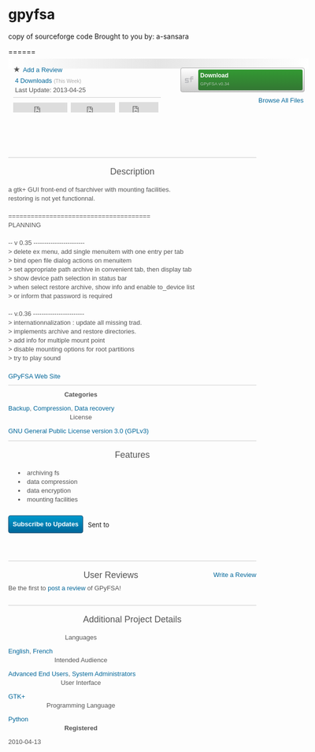 gpyfsa
======
copy of sourceforge code
Brought to you by: a-sansara

======
<section id="call-to-action" style="margin: -8px 0px 0px; padding:
10px 0px; border: 0px; outline: 0px; font-size: 13px;
vertical-align: baseline; background-image:
-webkit-linear-gradient(left, rgb(255, 255, 255), rgb(229, 229,
229), rgb(255, 255, 255)); background-color: rgb(255, 255, 255);
display: block; width: 610px; color: rgb(85, 85, 85); font-family:
sans-serif; font-style: normal; font-variant: normal; font-weight:
normal; letter-spacing: normal; line-height: 18px; orphans: auto;
text-align: start; text-indent: 0px; text-transform: none;
white-space: normal; widows: auto; word-spacing: 0px;
-webkit-text-stroke-width: 0px; background-position: initial
initial; background-repeat: initial initial;">
<section id="counts-sharing" style="margin: 0px; padding: 4px 0px
0px 10px; border: 0px; outline: 0px; font-size: 13px;
vertical-align: baseline; background-color: transparent;
display: block; width: 340px; float: left; background-position:
initial initial; background-repeat: initial initial;">
<section class="project-info" style="margin: 0px; padding: 0px;
border: 0px; outline: 0px; font-size: 13px; vertical-align:
baseline; background-color: transparent; display: block;
background-position: initial initial; background-repeat:
initial initial;">
<section class="content" style="margin: 0px; padding: 0px;
border: 0px; outline: 0px; font-size: 13px; vertical-align:
baseline; background-color: transparent; display: block;
background-position: initial initial; background-repeat:
initial initial;"><b data-icon="" class="ico" title="Star"
style="margin: 0px; padding: 0px; border: 0px; outline:
0px; font-size: 16px; vertical-align: baseline;
background-color: transparent; font-style: normal;
font-variant: normal; font-weight: normal; line-height:
4px; font-family: Pictos; text-decoration: none; width:
16px; height: 16px; display: inline-block;
background-position: initial initial; background-repeat:
initial initial;">★</b><span class="Apple-converted-space">&nbsp;</span><a
href="https://sourceforge.net/projects/gpyfsa/reviews/"
title="Add a review" id="call-to-action-reviews"
style="margin: 0px; padding: 0px; font-size: 13px;
vertical-align: baseline; background-color: transparent;
outline: none; color: rgb(0, 102, 153); text-decoration:
none; -webkit-tap-highlight-color: rgb(0, 119, 170);
background-position: initial initial; background-repeat:
initial initial;">Add a Review</a></section>
</section>
<section id="download-stats" class="project-info" style="margin:
0px; padding: 0px; border: 0px; outline: 0px; font-size: 13px;
vertical-align: baseline; background-color: transparent;
display: block; background-position: initial initial;
background-repeat: initial initial;">
<section class="content" style="margin: 0px; padding: 0px;
border: 0px; outline: 0px; font-size: 13px; vertical-align:
baseline; background-color: transparent; display: block;
background-position: initial initial; background-repeat:
initial initial;"><span class="Apple-converted-space">&nbsp;</span><a
href="https://sourceforge.net/projects/gpyfsa/files/stats/timeline"
title="Downloads This Week" id="call-to-action-stats"
style="margin: 0px; padding: 0px; font-size: 13px;
vertical-align: baseline; background-color: transparent;
outline: none; color: rgb(0, 102, 153); text-decoration:
none; -webkit-tap-highlight-color: rgb(0, 119, 170);
background-position: initial initial; background-repeat:
initial initial;">4 Downloads</a><span
class="Apple-converted-space">&nbsp;</span><span
style="margin: 0px; padding: 0px; border: 0px; outline:
0px; font-size: 0.8em; vertical-align: baseline;
background-color: transparent; color: rgb(170, 170, 170);
background-position: initial initial; background-repeat:
initial initial;">(This Week)</span></section>
</section>
<section id="last-updated" class="project-info" style="margin:
0px; padding: 0px; border: 0px; outline: 0px; font-size: 13px;
vertical-align: baseline; background-color: transparent;
display: block; background-position: initial initial;
background-repeat: initial initial;">
<section class="content" style="margin: 0px; padding: 0px;
border: 0px; outline: 0px; font-size: 13px; vertical-align:
baseline; background-color: transparent; display: block;
background-position: initial initial; background-repeat:
initial initial;"><span class="Apple-converted-space">&nbsp;</span>Last
Update:<span class="Apple-converted-space">&nbsp;</span><time
class="dateUpdated" datetime="2013-04-25" style="margin:
0px; padding: 0px; border: 0px; outline: 0px; font-size:
13px; vertical-align: baseline; background-color:
transparent; background-position: initial initial;
background-repeat: initial initial;">2013-04-25</time></section>
</section>
<section class="social-sharing" style="margin: 5px 0px 0px;
padding: 9px 0px 3px; border-width: 1px 0px 0px;
border-top-style: solid; border-top-color: rgb(204, 204, 204);
outline: 0px; font-size: 13px; vertical-align: baseline;
background-color: transparent; display: block; width: 300px;
background-position: initial initial; background-repeat:
initial initial;"><iframe id="twitter-widget-0"
allowtransparency="true"
src="https://platform.twitter.com/widgets/tweet_button.1397165098.html#_=1398263907408&amp;count=horizontal&amp;counturl=http%3A%2F%2Fsourceforge.net%2Fprojects%2Fgpyfsa%2F&amp;id=twitter-widget-0&amp;lang=en&amp;original_referer=https%3A%2F%2Fsourceforge.net%2Fprojects%2Fgpyfsa%2F&amp;size=m&amp;text=Download%20GPyFSA%20for%20free%21%20a%20gtk%2B%20GUI%20front-end%20of%20fsarchiver&amp;url=http%3A%2F%2Fsf.net%2Fprojects%2Fgpyfsa%2F&amp;via=sourceforge"
class="twitter-share-button twitter-tweet-button
twitter-count-horizontal" title="Twitter Tweet Button"
data-twttr-rendered="true" mytubeid="mytube1" style="margin:
0px; padding: 0px; border: 0px; outline: 0px; font-size:
13px; vertical-align: baseline; background-color:
transparent; width: 110px; height: 20px;
background-position: initial initial; background-repeat:
initial initial;" scrolling="no" frameborder="0"></iframe><span
class="Apple-converted-space">&nbsp;</span>
<div id="___plusone_0" style="margin: 0px; padding: 0px;
border: 0px none; outline: 0px; font-size: 1px;
vertical-align: baseline; background-color: transparent;
text-indent: 0px; float: none; line-height: normal; display:
inline-block; width: 90px; height: 20px;
background-position: initial initial; background-repeat:
initial initial;"><iframe hspace="0" marginheight="0"
marginwidth="0" tabindex="0" vspace="0"
id="I0_1398263908263" name="I0_1398263908263"
src="https://apis.google.com/u/0/_/+1/fastbutton?usegapi=1&amp;size=medium&amp;annotation=bubble&amp;origin=https%3A%2F%2Fsourceforge.net&amp;url=http%3A%2F%2Fsourceforge.net%2Fprojects%2Fgpyfsa%2F&amp;gsrc=3p&amp;ic=1&amp;jsh=m%3B%2F_%2Fscs%2Fapps-static%2F_%2Fjs%2Fk%3Doz.gapi.en.Zr8XO6POvOg.O%2Fm%3D__features__%2Fam%3DAQ%2Frt%3Dj%2Fd%3D1%2Fz%3Dzcms%2Frs%3DAItRSTPHwsAMfaFXJlxkFq9x38MECEWNBQ#_methods=onPlusOne%2C_ready%2C_close%2C_open%2C_resizeMe%2C_renderstart%2Concircled%2Cdrefresh%2Cerefresh%2Conload&amp;id=I0_1398263908263&amp;parent=https%3A%2F%2Fsourceforge.net&amp;pfname=&amp;rpctoken=35796043"
data-gapiattached="true" title="+1" mytubeid="mytube2"
style="margin: 0px; padding: 0px; border: 0px none;
outline: 0px; font-size: 1px; vertical-align: baseline;
background-color: transparent; position: static; top: 0px;
width: 90px; left: 0px; visibility: visible; height: 20px;
background-position: initial initial; background-repeat:
initial initial;" scrolling="no" width="100%"
frameborder="0"></iframe></div>
<span class="Apple-converted-space">&nbsp;</span><iframe
src="https://www.facebook.com/plugins/like.php?href=http%3A%2F%2Fsourceforge.net%2Fprojects%2Fgpyfsa%2F&amp;send=false&amp;layout=button_count&amp;width=80&amp;show_faces=false&amp;action=like&amp;colorscheme=light&amp;font&amp;height=21"
allowtransparency="true" mytubeid="mytube3" style="margin:
0px; padding: 0px; border: none; outline: 0px; font-size:
13px; vertical-align: baseline; background-color:
transparent; overflow: hidden; width: 80px; height: 21px;
background-position: initial initial; background-repeat:
initial initial;" scrolling="no" frameborder="0"></iframe></section>
</section>
<section id="download_button" style="margin: 0px; padding: 8px 0px
0px; border: 0px; outline: 0px; font-size: 13px; vertical-align:
baseline; background-color: transparent; display: block;
position: relative; width: 250px; float: left;
background-position: initial initial; background-repeat: initial
initial;"><a
href="https://sourceforge.net/projects/gpyfsa/files/latest/download"
class="sfdl" data-hasqtip="0" oldtitle="Download
/gpyfsa-0.3x/gpyfsa-0.34.tar.bz2 from SourceForge - 69.9 kB"
title="" style="margin: 0px 10px 0px 0px; padding: 0px;
font-size: 12px !important; vertical-align: baseline;
background-image:
url(data:image/png;base64,iVBORw0KGgoAAAANSUhEUgAAABEAAAANCAYAAABPeYUaAAAAGXRFWHRTb2Z0d2FyZQBBZG9iZSBJbWFnZVJlYWR5ccllPAAAANFJREFUeNqcUosNgjAUbE0HcARGwAnqZxBxBCbQDXQE2UOkTIAj4AZsgPfMa1JeGqhecimU63HvvepxHFUq6mebY2nAdbi/Ur/hKg0IRv2H3WFvnX/Rj9qRcxH7A+BIjDK2eCYewQy8g2/WDJSk4w8xWDICz2ziUchyvMGLXIVJK9acE0+0VM53PIitE6bTcKJJT0wg6ESSHiwhHpbMDYszjhrDKcVkE5mO5dhZyrwNx72J2i9iGvMmODB372U/aCpV2NSlG0sGVbiBw2VM+BFgALYfPdL6UCEWAAAAAElFTkSuQmCC),
-webkit-gradient(linear, 0% 0%, 0% 100%, from(rgb(255, 255,
255)), to(rgb(204, 204, 204))); background-color: rgb(229,
229, 229); outline: none; color: rgb(0, 102, 153);
text-decoration: none; width: 250px; height: 48px; position:
relative; border: 1px solid rgb(170, 170, 170); display:
inline; float: left; -webkit-box-shadow: rgba(255, 255, 255,
0.6) 0px 1px 0px 0px; box-shadow: rgba(255, 255, 255, 0.6) 0px
1px 0px 0px; border-top-left-radius: 4px;
border-top-right-radius: 4px; border-bottom-right-radius: 4px;
border-bottom-left-radius: 4px; overflow: hidden; font-weight:
bold !important; font-style: normal !important; font-variant:
normal !important; line-height: 1.17 !important; font-family:
sans-serif !important; -webkit-tap-highlight-color: rgb(0,
119, 170); background-position: 8px 50%, 0px 0px;
background-repeat: no-repeat no-repeat;"><span style="margin:
3px 3px 3px 35px; padding: 4px; border: 0px; outline: 0px;
font-size: 12px; vertical-align: baseline; background-image:
-webkit-gradient(linear, 0% 0%, 0% 100%, from(rgb(51, 153,
51)), to(rgb(51, 119, 51))); background-color: rgb(51, 102,
51); border-top-left-radius: 3px; border-top-right-radius:
3px; border-bottom-right-radius: 3px;
border-bottom-left-radius: 3px; display: block; text-align:
left; color: rgb(255, 255, 255); overflow: hidden; height:
34px; background-position: initial initial;
background-repeat: initial initial;"><b style="margin: 0px;
padding: 0px; border: 0px; outline: 0px; font-size: 12px;
vertical-align: baseline; background-color: transparent;
display: block; line-height: 17px; background-position:
initial initial; background-repeat: initial initial;">Download</b><small
style="margin: 0px; padding: 0px; border: 0px; outline:
0px; font-size: 9px; vertical-align: baseline;
background-color: transparent; display: block;
line-height: 17px; color: rgb(173, 194, 173); font-weight:
normal; white-space: nowrap; overflow: hidden;
background-position: initial initial; background-repeat:
initial initial;">GPyFSA v0.34</small></span></a><a
href="https://sourceforge.net/projects/gpyfsa/files/"
id="files-link" title="Browse All Files" style="margin: 5px
0px 0px; padding: 0px; font-size: 13px; vertical-align:
baseline; background-color: transparent; outline: none; color:
rgb(0, 102, 153); text-decoration: none;
-webkit-tap-highlight-color: rgb(0, 119, 170); float: right;
line-height: 24px; background-position: initial initial;
background-repeat: initial initial;">Browse All Files</a>
<section class="project-info" style="margin: 0px; padding: 0px;
border: 0px; outline: 0px; font-size: 13px; vertical-align:
baseline; background-color: transparent; display: block;
background-position: initial initial; background-repeat:
initial initial;"><span class="platform-icon linux"
style="margin: 8px 5px 0px 0px; padding: 0px; border: 0px;
outline: 0px; font-size: 13px; vertical-align: baseline;
background-image:
url(https://a.fsdn.com/con/img/icons/24x24/linux.png?1288216775);
background-color: transparent; display: inline-block; width:
24px; height: 24px; text-indent: -9999px;
background-position: 0px 0px; background-repeat: no-repeat
no-repeat;">Linux</span></section>
</section>
</section>
<section id="project-screenshots" class="enhanced" style="margin:
0px; padding: 10px 0px; border-width: 1px 0px 0px;
border-top-style: solid; border-top-color: rgb(204, 204, 204);
outline: 0px; font-size: 13px; vertical-align: baseline;
background-color: transparent; display: block; overflow: hidden;
color: rgb(85, 85, 85); font-family: sans-serif; font-style:
normal; font-variant: normal; font-weight: normal; letter-spacing:
normal; line-height: 18px; orphans: auto; text-align: start;
text-indent: 0px; text-transform: none; white-space: normal;
widows: auto; word-spacing: 0px; -webkit-text-stroke-width: 0px;
background-position: initial initial; background-repeat: initial
initial;">
<div class="slider" style="margin: 0px; padding: 0px; border: 0px;
outline: 0px; font-size: 13px; vertical-align: baseline;
background-color: transparent; overflow: hidden; position:
relative; width: 612px; height: 159px; background-position:
initial initial; background-repeat: initial initial;">
<div class="strip" style="margin: 0px; padding: 0px; border:
0px; outline: 0px; font-size: 13px; vertical-align: baseline;
background-color: transparent; overflow: hidden; position:
absolute; top: 0px; left: 0px; height: 159px; display: block;
visibility: visible; opacity: 1; background-position: initial
initial; background-repeat: initial initial;"><a rel="section"
class="thumbnail"
href="https://a.fsdn.com/con/app/proj/gpyfsa/screenshots/260298.jpg"
title="4 - archive path history" style="margin: 5px;
padding: 5px; font-size: 13px; vertical-align: baseline;
background-color: transparent; outline: none; color: rgb(0,
102, 153); text-decoration: none;
-webkit-tap-highlight-color: rgb(0, 119, 170); display:
block; width: 182px; height: 137px; float: left; border: 1px
solid rgb(204, 204, 204); background-position: initial
initial; background-repeat: initial initial;"><img
itemprop="screenshots"
src="https://a.fsdn.com/con/app/proj/gpyfsa/screenshots/260298.jpg/182/137"
alt="4 - archive path history" style="margin: 0px;
padding: 0px; border: 0px; outline: 0px; font-size: 13px;
vertical-align: baseline; background-color: transparent;
background-position: initial initial; background-repeat:
initial initial;" height="137" width="182"></a><a
rel="section" class="thumbnail"
href="https://a.fsdn.com/con/app/proj/gpyfsa/screenshots/260294.jpg"
title="2 - mounting facilities" style="margin: 5px; padding:
5px; font-size: 13px; vertical-align: baseline;
background-color: transparent; outline: none; color: rgb(0,
102, 153); text-decoration: none;
-webkit-tap-highlight-color: rgb(0, 119, 170); display:
block; width: 182px; height: 137px; float: left; border: 1px
solid rgb(204, 204, 204); background-position: initial
initial; background-repeat: initial initial;"><img
itemprop="screenshots"
src="https://a.fsdn.com/con/app/proj/gpyfsa/screenshots/260294.jpg/182/137"
alt="2 - mounting facilities" style="margin: 0px; padding:
0px; border: 0px; outline: 0px; font-size: 13px;
vertical-align: baseline; background-color: transparent;
background-position: initial initial; background-repeat:
initial initial;" height="137" width="182"></a><a
rel="section" class="thumbnail"
href="https://a.fsdn.com/con/app/proj/gpyfsa/screenshots/260292.jpg"
title="1 - fs selection" style="margin: 5px; padding: 5px;
font-size: 13px; vertical-align: baseline; background-color:
transparent; outline: none; color: rgb(0, 102, 153);
text-decoration: none; -webkit-tap-highlight-color: rgb(0,
119, 170); display: block; width: 182px; height: 137px;
float: left; border: 1px solid rgb(204, 204, 204);
background-position: initial initial; background-repeat:
initial initial;"><img itemprop="screenshots"
src="https://a.fsdn.com/con/app/proj/gpyfsa/screenshots/260292.jpg/182/137"
alt="1 - fs selection" style="margin: 0px; padding: 0px;
border: 0px; outline: 0px; font-size: 13px;
vertical-align: baseline; background-color: transparent;
background-position: initial initial; background-repeat:
initial initial;" height="137" width="182"></a><a
rel="section" class="thumbnail"
href="https://a.fsdn.com/con/app/proj/gpyfsa/screenshots/260296.jpg"
title="3 - archiving fs" style="margin: 5px; padding: 5px;
font-size: 13px; vertical-align: baseline; background-color:
transparent; outline: none; color: rgb(0, 102, 153);
text-decoration: none; -webkit-tap-highlight-color: rgb(0,
119, 170); display: block; width: 182px; height: 137px;
float: left; border: 1px solid rgb(204, 204, 204);
background-position: initial initial; background-repeat:
initial initial;"><img itemprop="screenshots"
src="https://a.fsdn.com/con/app/proj/gpyfsa/screenshots/260296.jpg/182/137"
alt="3 - archiving fs" style="margin: 0px; padding: 0px;
border: 0px; outline: 0px; font-size: 13px;
vertical-align: baseline; background-color: transparent;
background-position: initial initial; background-repeat:
initial initial;" height="137" width="182"></a></div>
<div title="Next" class="next" style="margin: 0px; padding: 0px
0.5em; border: 0px; outline: 0px; font-size: 4em;
vertical-align: baseline; background-image:
-webkit-linear-gradient(right, rgb(255, 255, 255), rgba(255,
255, 255, 0)); background-color: transparent; text-shadow:
rgb(255, 255, 255) -1px 0px, rgb(255, 255, 255) 0px 1px,
rgb(255, 255, 255) 1px 0px, rgb(255, 255, 255) 0px -1px;
display: block; cursor: pointer; height: 159px; position:
absolute; top: 0px; z-index: 5; line-height: 159px;
font-family: 'Lucida Grande', 'Lucida Sans Unicode', 'Lucida
Sans', Verdana, Tahoma, sans-serif; right: 0px; text-align:
right; background-position: initial initial;
background-repeat: initial initial;">›</div>
</div>
</section>
<section id="project-description" style="margin: 0px; padding: 10px
0px; border-width: 1px 0px 0px; border-top-style: solid;
border-top-color: rgb(204, 204, 204); outline: 0px; font-size:
13px; vertical-align: baseline; background-color: transparent;
display: block; overflow: hidden; color: rgb(85, 85, 85);
font-family: sans-serif; font-style: normal; font-variant: normal;
font-weight: normal; letter-spacing: normal; line-height: 18px;
orphans: auto; text-align: start; text-indent: 0px;
text-transform: none; white-space: normal; widows: auto;
word-spacing: 0px; -webkit-text-stroke-width: 0px;
background-position: initial initial; background-repeat: initial
initial;">
<header style="margin: 0px 0px 10px; padding: 0px; border: 0px;
outline: 0px; font-size: 13px; vertical-align: baseline;
background-color: transparent; display: block;
background-position: initial initial; background-repeat: initial
initial;">
<h2 style="margin: 0px; padding: 0px; border: 0px; outline: 0px;
font-size: 18px; vertical-align: baseline; background-color:
transparent; font-weight: normal; text-rendering:
optimizelegibility; font-family: Ubuntu, sans-serif;
line-height: 36px; background-position: initial initial;
background-repeat: initial initial;">Description</h2>
</header>
<p id="description" itemprop="description" style="margin: 0px 0px
20px; padding: 0px; border: 0px; outline: 0px; font-size: 13px;
vertical-align: baseline; background-color: transparent;
background-position: initial initial; background-repeat: initial
initial;">a gtk+ GUI front-end of fsarchiver with mounting
facilities.<br>
restoring is not yet functionnal.<br>
<br>
======================================<br>
PLANNING<br>
<br>
-- v 0.35 ------------------------<br>
&gt; delete ex menu, add single menuitem with one entry per tab<br>
&gt; bind open file dialog actions on menuitem<br>
&gt; set appropriate path archive in convenient tab, then
display tab<br>
&gt; show device path selection in status bar<br>
&gt; when select restore archive, show info and enable to_device
list<br>
&gt; or inform that password is required<br>
<br>
-- v.0.36 ------------------------<br>
&gt; internationnalization : update all missing trad.<br>
&gt; implements archive and restore directories.<br>
&gt; add info for multiple mount point<br>
&gt; disable mounting options for root partitions<br>
&gt; try to play sound</p>
<p style="margin: 0px; padding: 0px; border: 0px; outline: 0px;
font-size: 13px; vertical-align: baseline; background-color:
transparent; background-position: initial initial;
background-repeat: initial initial;"><a id="homepage"
class="pspbtn" href="http://gpyfsa.sourceforge.net/"
title="GPyFSA Web Site" style="margin: 0px; padding: 0px;
font-size: 13px; vertical-align: baseline; background-color:
transparent; outline: none; color: rgb(0, 102, 153);
text-decoration: none; -webkit-tap-highlight-color: rgb(0,
119, 170); float: none; line-height: normal;
background-position: initial initial; background-repeat:
initial initial;">GPyFSA Web Site</a></p>
</section>
<section id="project-categories-and-license" style="margin: 0px;
padding: 10px 0px; border-width: 1px 0px 0px; border-top-style:
solid; border-top-color: rgb(204, 204, 204); outline: 0px;
font-size: 13px; vertical-align: baseline; background-color:
transparent; display: block; overflow: hidden; color: rgb(85, 85,
85); font-family: sans-serif; font-style: normal; font-variant:
normal; font-weight: normal; letter-spacing: normal; line-height:
18px; orphans: auto; text-align: start; text-indent: 0px;
text-transform: none; white-space: normal; widows: auto;
word-spacing: 0px; -webkit-text-stroke-width: 0px;
background-position: initial initial; background-repeat: initial
initial;">
<div class="project-container" style="margin: 0px -10px; padding:
0px; border: 0px; outline: 0px; font-size: 13px; vertical-align:
baseline; background-color: transparent; display: inline-block;
width: auto; background-position: initial initial;
background-repeat: initial initial;">
<section style="margin: 0px 10px; padding: 0px; border: 0px;
outline: 0px; font-size: 13px; vertical-align: baseline;
background-color: transparent; display: inline; float: left;
width: 295px; background-position: initial initial;
background-repeat: initial initial;">
<header style="margin: 0px 0px 10px; padding: 0px; border:
0px; outline: 0px; font-size: 13px; vertical-align:
baseline; background-color: transparent; display: block;
background-position: initial initial; background-repeat:
initial initial;">
<h4 style="margin: 0px; padding: 0px; border: 0px; outline:
0px; font-size: 13px; vertical-align: baseline;
background-color: transparent; font-weight: bold;
text-rendering: optimizelegibility; font-family: Ubuntu,
sans-serif; background-position: initial initial;
background-repeat: initial initial;">Categories</h4>
</header>
<a
href="https://sourceforge.net/directory/system/storage/archiving/backup/"
itemprop="softwareApplicationSubCategory" style="margin:
0px; padding: 0px; font-size: 13px; vertical-align:
baseline; background-color: transparent; outline: none;
color: rgb(0, 102, 153); text-decoration: none;
-webkit-tap-highlight-color: rgb(0, 119, 170);
background-position: initial initial; background-repeat:
initial initial;">Backup</a>,<span
class="Apple-converted-space">&nbsp;</span><a
href="https://sourceforge.net/directory/security-utilities/storage/archiving/compression/"
itemprop="softwareApplicationSubCategory" style="margin:
0px; padding: 0px; font-size: 13px; vertical-align:
baseline; background-color: transparent; outline: none;
color: rgb(0, 102, 153); text-decoration: none;
-webkit-tap-highlight-color: rgb(0, 119, 170);
background-position: initial initial; background-repeat:
initial initial;">Compression</a>,<span
class="Apple-converted-space">&nbsp;</span><a
href="https://sourceforge.net/directory/system-administration/storage/recovery/"
itemprop="softwareApplicationSubCategory" style="margin:
0px; padding: 0px; font-size: 13px; vertical-align:
baseline; background-color: transparent; outline: none;
color: rgb(0, 102, 153); text-decoration: none;
-webkit-tap-highlight-color: rgb(0, 119, 170);
background-position: initial initial; background-repeat:
initial initial;">Data recovery</a></section>
<section style="margin: 0px 10px; padding: 0px; border: 0px;
outline: 0px; font-size: 13px; vertical-align: baseline;
background-color: transparent; display: inline; float: left;
width: 295px; background-position: initial initial;
background-repeat: initial initial;">
<section class="project-info" style="margin: 0px; padding:
0px; border: 0px; outline: 0px; font-size: 13px;
vertical-align: baseline; background-color: transparent;
display: block; background-position: initial initial;
background-repeat: initial initial;">
<header style="margin: 0px 0px 10px; padding: 0px; border:
0px; outline: 0px; font-size: 13px; vertical-align:
baseline; background-color: transparent; display: block;
background-position: initial initial; background-repeat:
initial initial;">
<h3 style="margin: 0px; padding: 0px; border: 0px;
outline: 0px; font-size: 13px; vertical-align: baseline;
background-color: transparent; font-weight: normal;
text-rendering: optimizelegibility; font-family: Ubuntu,
sans-serif; background-position: initial initial;
background-repeat: initial initial;">License</h3>
</header>
<section class="content" style="margin: 0px; padding: 0px;
border: 0px; outline: 0px; font-size: 13px;
vertical-align: baseline; background-color: transparent;
display: block; background-position: initial initial;
background-repeat: initial initial;"><a
href="https://sourceforge.net/directory/license:gplv3/"
style="margin: 0px; padding: 0px; font-size: 13px;
vertical-align: baseline; background-color: transparent;
outline: none; color: rgb(0, 102, 153); text-decoration:
none; -webkit-tap-highlight-color: rgb(0, 119, 170);
background-position: initial initial; background-repeat:
initial initial;">GNU General Public License version 3.0
(GPLv3)</a></section>
</section>
</section>
</div>
</section>
<section id="project-features" style="margin: 0px; padding: 10px
0px; border-width: 1px 0px 0px; border-top-style: solid;
border-top-color: rgb(204, 204, 204); outline: 0px; font-size:
13px; vertical-align: baseline; background-color: transparent;
display: block; color: rgb(85, 85, 85); font-family: sans-serif;
font-style: normal; font-variant: normal; font-weight: normal;
letter-spacing: normal; line-height: 18px; orphans: auto;
text-align: start; text-indent: 0px; text-transform: none;
white-space: normal; widows: auto; word-spacing: 0px;
-webkit-text-stroke-width: 0px; background-position: initial
initial; background-repeat: initial initial;">
<header style="margin: 0px 0px 10px; padding: 0px; border: 0px;
outline: 0px; font-size: 13px; vertical-align: baseline;
background-color: transparent; display: block;
background-position: initial initial; background-repeat: initial
initial;">
<h2 style="margin: 0px; padding: 0px; border: 0px; outline: 0px;
font-size: 18px; vertical-align: baseline; background-color:
transparent; font-weight: normal; text-rendering:
optimizelegibility; font-family: Ubuntu, sans-serif;
line-height: 36px; background-position: initial initial;
background-repeat: initial initial;">Features</h2>
</header>
<div class="content editable" style="margin: 0px; padding: 0px;
border: 0px; outline: 0px; font-size: 13px; vertical-align:
baseline; background-color: transparent; background-position:
initial initial; background-repeat: initial initial;">
<ul class="features" style="margin: 0px 0px 1em 20px; padding:
0px; border: 0px; outline: 0px; font-size: 13px;
vertical-align: baseline; background-color: transparent;
background-position: initial initial; background-repeat:
initial initial;">
<li class="feature" style="margin: 0px; padding: 0px; border:
0px; outline: 0px; font-size: 13px; vertical-align:
baseline; background-color: transparent; list-style: disc
inside; background-position: initial initial;
background-repeat: initial initial;">archiving fs</li>
<li class="feature" style="margin: 0px; padding: 0px; border:
0px; outline: 0px; font-size: 13px; vertical-align:
baseline; background-color: transparent; list-style: disc
inside; background-position: initial initial;
background-repeat: initial initial;">data compression</li>
<li class="feature" style="margin: 0px; padding: 0px; border:
0px; outline: 0px; font-size: 13px; vertical-align:
baseline; background-color: transparent; list-style: disc
inside; background-position: initial initial;
background-repeat: initial initial;">data encryption</li>
<li class="feature" style="margin: 0px; padding: 0px; border:
0px; outline: 0px; font-size: 13px; vertical-align:
baseline; background-color: transparent; list-style: disc
inside; background-position: initial initial;
background-repeat: initial initial;">mounting facilities</li>
</ul>
</div>
</section>

</header>
<form action="https://sourceforge.net/projects/gpyfsa/subscribe"
method="post" id="subscribe-form" style="margin: 0px; padding:
0px; border: 0px; outline: 0px; font-size: 13px; vertical-align:
baseline; background-color: transparent; overflow: hidden;
background-position: initial initial; background-repeat: initial
initial;">
<section id="subscribe-form-container" style="margin: 0px;
padding: 0px; border: 0px; outline: 0px; font-size: 13px;
vertical-align: baseline; background-color: transparent;
display: block; overflow: hidden; background-position: initial
initial; background-repeat: initial initial;"><button
type="submit" id="subscriber-submit"
class="subscriber-submit" style="cursor: pointer; width:
auto; overflow: hidden; -webkit-box-shadow: rgba(255, 255,
255, 0.6) 0px 1px 0px; box-shadow: rgba(255, 255, 255, 0.6)
0px 1px 0px; border-top-left-radius: 4px;
border-top-right-radius: 4px; border-bottom-right-radius:
4px; border-bottom-left-radius: 4px; background-image:
linear-gradient(rgb(0, 153, 204), rgb(0, 102, 153)); border:
1px solid rgb(0, 68, 102); font-style: normal; font-variant:
normal; font-size: 13px; font-family: sans-serif;
line-height: 18px; font-weight: bold; text-shadow: none;
text-decoration: none; margin: 0px 10px 7px 0px; display:
inline; padding: 0px; color: rgb(255, 255, 255); text-align:
center; position: relative; min-height: 19px; height: auto;
float: left; background-position: initial initial;
background-repeat: initial initial;"><span style="margin:
0px; padding: 8px; border: 0px; outline: 0px; font-size:
13px; vertical-align: baseline; background-color:
transparent; display: block; background-position: initial
initial; background-repeat: initial initial;">Subscribe to
Updates</span></button>
<p id="subscriber-existing-email" style="margin: 0px; padding:
0px; border: 0px; outline: 0px; font-size: 13px;
vertical-align: baseline; background-color: transparent;
overflow: hidden; position: relative; line-height: 38px;
float: left; background-position: initial initial;
background-repeat: initial initial;">Sent to<span
class="Apple-converted-space">&nbsp;</span><code
style="margin: 0px; padding: 0px; border: 0px; outline:
0px; font-size: 13px; vertical-align: baseline;
background-color: transparent; font-family: monospace,
sans-serif; background-position: initial initial;
background-repeat: initial initial;"><span style="margin:
0px; padding: 0px; border: 0px; outline: 0px; font-size:
13px; vertical-align: baseline; background-color:
transparent; background-position: initial initial;
background-repeat: initial initial;"><a
class="smarterwiki-linkify"

</section>
</form>
</section>
<section id="reviews-n-ratings" style="margin: 0px; padding: 10px
0px; border-width: 1px 0px 0px; border-top-style: solid;
border-top-color: rgb(204, 204, 204); outline: 0px; font-size:
13px; vertical-align: baseline; background-color: transparent;
display: block; color: rgb(85, 85, 85); font-family: sans-serif;
font-style: normal; font-variant: normal; font-weight: normal;
letter-spacing: normal; line-height: 18px; orphans: auto;
text-align: start; text-indent: 0px; text-transform: none;
white-space: normal; widows: auto; word-spacing: 0px;
-webkit-text-stroke-width: 0px; background-position: initial
initial; background-repeat: initial initial;">
<header style="margin: 0px; padding: 0px; border: 0px; outline:
0px; font-size: 13px; vertical-align: baseline;
background-color: transparent; display: block; overflow: hidden;
background-position: initial initial; background-repeat: initial
initial;"><a class="pspbtn"
href="https://sourceforge.net/projects/gpyfsa/reviews/new"
style="margin: 0px; padding: 0px; font-size: 13px;
vertical-align: baseline; background-color: transparent;
outline: none; color: rgb(0, 102, 153); text-decoration: none;
-webkit-tap-highlight-color: rgb(0, 119, 170); float: right;
line-height: 2.7692em; background-position: initial initial;
background-repeat: initial initial;">Write a Review</a>
<h2 style="margin: 0px; padding: 0px; border: 0px; outline: 0px;
font-size: 18px; vertical-align: baseline; background-color:
transparent; font-weight: normal; text-rendering:
optimizelegibility; font-family: Ubuntu, sans-serif;
line-height: 36px; background-position: initial initial;
background-repeat: initial initial;">User Reviews</h2>
</header>
<section class="content" style="margin: 0px; padding: 0px; border:
0px; outline: 0px; font-size: 13px; vertical-align: baseline;
background-color: transparent; display: block; clear: both;
background-position: initial initial; background-repeat: initial
initial;">
<p style="margin: 0px; padding: 0px; border: 0px; outline: 0px;
font-size: 13px; vertical-align: baseline; background-color:
transparent; background-position: initial initial;
background-repeat: initial initial;">Be the first to<span
class="Apple-converted-space">&nbsp;</span><a
href="https://sourceforge.net/projects/gpyfsa/reviews/new"
style="margin: 0px; padding: 0px; font-size: 13px;
vertical-align: baseline; background-color: transparent;
outline: none; color: rgb(0, 102, 153); text-decoration:
none; -webkit-tap-highlight-color: rgb(0, 119, 170);
background-position: initial initial; background-repeat:
initial initial;">post a review</a><span
class="Apple-converted-space">&nbsp;</span>of GPyFSA!</p>
</section>
</section>
<section id="project-additional-trove" style="margin: 0px; padding:
10px 0px; border-width: 1px 0px 0px; border-top-style: solid;
border-top-color: rgb(204, 204, 204); outline: 0px; font-size:
13px; vertical-align: baseline; background-color: transparent;
display: block; overflow: hidden; color: rgb(85, 85, 85);
font-family: sans-serif; font-style: normal; font-variant: normal;
font-weight: normal; letter-spacing: normal; line-height: 18px;
orphans: auto; text-align: start; text-indent: 0px;
text-transform: none; white-space: normal; widows: auto;
word-spacing: 0px; -webkit-text-stroke-width: 0px;
background-position: initial initial; background-repeat: initial
initial;">
<header style="margin: 0px 0px 10px; padding: 0px; border: 0px;
outline: 0px; font-size: 13px; vertical-align: baseline;
background-color: transparent; display: block;
background-position: initial initial; background-repeat: initial
initial;">
<h2 style="margin: 0px; padding: 0px; border: 0px; outline: 0px;
font-size: 18px; vertical-align: baseline; background-color:
transparent; font-weight: normal; text-rendering:
optimizelegibility; font-family: Ubuntu, sans-serif;
line-height: 36px; background-position: initial initial;
background-repeat: initial initial;">Additional Project
Details</h2>
</header>
<div class="project-container" style="margin: 0px -10px; padding:
0px; border: 0px; outline: 0px; font-size: 13px; vertical-align:
baseline; background-color: transparent; display: inline-block;
width: auto; background-position: initial initial;
background-repeat: initial initial;">
<section class="project-info" style="margin: 0px 10px; padding:
0px; border: 0px; outline: 0px; font-size: 13px;
vertical-align: baseline; background-color: transparent;
display: inline; float: left; width: 295px;
background-position: initial initial; background-repeat:
initial initial;">
<header style="margin: 0px 0px 10px; padding: 0px; border:
0px; outline: 0px; font-size: 13px; vertical-align:
baseline; background-color: transparent; display: block;
background-position: initial initial; background-repeat:
initial initial;">
<h3 style="margin: 0px; padding: 0px; border: 0px; outline:
0px; font-size: 13px; vertical-align: baseline;
background-color: transparent; font-weight: normal;
text-rendering: optimizelegibility; font-family: Ubuntu,
sans-serif; background-position: initial initial;
background-repeat: initial initial;">Languages</h3>
</header>
<section class="content" style="margin: 0px; padding: 0px;
border: 0px; outline: 0px; font-size: 13px; vertical-align:
baseline; background-color: transparent; display: block;
background-position: initial initial; background-repeat:
initial initial;"><a
href="https://sourceforge.net/directory/natlanguage:english/"
itemprop="inLanguage" style="margin: 0px; padding: 0px;
font-size: 13px; vertical-align: baseline;
background-color: transparent; outline: none; color:
rgb(0, 102, 153); text-decoration: none;
-webkit-tap-highlight-color: rgb(0, 119, 170);
background-position: initial initial; background-repeat:
initial initial;">English</a>,<span
class="Apple-converted-space">&nbsp;</span><a
href="https://sourceforge.net/directory/natlanguage:french/"
itemprop="inLanguage" style="margin: 0px; padding: 0px;
font-size: 13px; vertical-align: baseline;
background-color: transparent; outline: none; color:
rgb(0, 102, 153); text-decoration: none;
-webkit-tap-highlight-color: rgb(0, 119, 170);
background-position: initial initial; background-repeat:
initial initial;">French</a></section>
</section>
<section class="project-info" style="margin: 0px 10px; padding:
0px; border: 0px; outline: 0px; font-size: 13px;
vertical-align: baseline; background-color: transparent;
display: inline; float: left; width: 295px;
background-position: initial initial; background-repeat:
initial initial;">
<header style="margin: 0px 0px 10px; padding: 0px; border:
0px; outline: 0px; font-size: 13px; vertical-align:
baseline; background-color: transparent; display: block;
background-position: initial initial; background-repeat:
initial initial;">
<h3 style="margin: 0px; padding: 0px; border: 0px; outline:
0px; font-size: 13px; vertical-align: baseline;
background-color: transparent; font-weight: normal;
text-rendering: optimizelegibility; font-family: Ubuntu,
sans-serif; background-position: initial initial;
background-repeat: initial initial;">Intended Audience</h3>
</header>
<section class="content" style="margin: 0px; padding: 0px;
border: 0px; outline: 0px; font-size: 13px; vertical-align:
baseline; background-color: transparent; display: block;
background-position: initial initial; background-repeat:
initial initial;"><a
href="https://sourceforge.net/directory/audience:enduser_advanced/"
style="margin: 0px; padding: 0px; font-size: 13px;
vertical-align: baseline; background-color: transparent;
outline: none; color: rgb(0, 102, 153); text-decoration:
none; -webkit-tap-highlight-color: rgb(0, 119, 170);
background-position: initial initial; background-repeat:
initial initial;">Advanced End Users</a>,<span
class="Apple-converted-space">&nbsp;</span><a
href="https://sourceforge.net/directory/audience:sysadmins/"
style="margin: 0px; padding: 0px; font-size: 13px;
vertical-align: baseline; background-color: transparent;
outline: none; color: rgb(0, 102, 153); text-decoration:
none; -webkit-tap-highlight-color: rgb(0, 119, 170);
background-position: initial initial; background-repeat:
initial initial;">System Administrators</a></section>
</section>
<section class="project-info" style="margin: 0px 10px; padding:
0px; border: 0px; outline: 0px; font-size: 13px;
vertical-align: baseline; background-color: transparent;
display: inline; float: left; width: 295px;
background-position: initial initial; background-repeat:
initial initial;">
<header style="margin: 0px 0px 10px; padding: 0px; border:
0px; outline: 0px; font-size: 13px; vertical-align:
baseline; background-color: transparent; display: block;
background-position: initial initial; background-repeat:
initial initial;">
<h3 style="margin: 0px; padding: 0px; border: 0px; outline:
0px; font-size: 13px; vertical-align: baseline;
background-color: transparent; font-weight: normal;
text-rendering: optimizelegibility; font-family: Ubuntu,
sans-serif; background-position: initial initial;
background-repeat: initial initial;">User Interface</h3>
</header>
<section class="content" style="margin: 0px; padding: 0px;
border: 0px; outline: 0px; font-size: 13px; vertical-align:
baseline; background-color: transparent; display: block;
background-position: initial initial; background-repeat:
initial initial;"><a
href="https://sourceforge.net/directory/environment:ui_gtk/"
style="margin: 0px; padding: 0px; font-size: 13px;
vertical-align: baseline; background-color: transparent;
outline: none; color: rgb(0, 102, 153); text-decoration:
none; -webkit-tap-highlight-color: rgb(0, 119, 170);
background-position: initial initial; background-repeat:
initial initial;">GTK+</a></section>
</section>
<section class="project-info" style="margin: 0px 10px; padding:
0px; border: 0px; outline: 0px; font-size: 13px;
vertical-align: baseline; background-color: transparent;
display: inline; float: left; width: 295px;
background-position: initial initial; background-repeat:
initial initial;">
<header style="margin: 0px 0px 10px; padding: 0px; border:
0px; outline: 0px; font-size: 13px; vertical-align:
baseline; background-color: transparent; display: block;
background-position: initial initial; background-repeat:
initial initial;">
<h3 style="margin: 0px; padding: 0px; border: 0px; outline:
0px; font-size: 13px; vertical-align: baseline;
background-color: transparent; font-weight: normal;
text-rendering: optimizelegibility; font-family: Ubuntu,
sans-serif; background-position: initial initial;
background-repeat: initial initial;">Programming Language</h3>
</header>
<section class="content" style="margin: 0px; padding: 0px;
border: 0px; outline: 0px; font-size: 13px; vertical-align:
baseline; background-color: transparent; display: block;
background-position: initial initial; background-repeat:
initial initial;"><a
href="https://sourceforge.net/directory/language:python/"
style="margin: 0px; padding: 0px; font-size: 13px;
vertical-align: baseline; background-color: transparent;
outline: none; color: rgb(0, 102, 153); text-decoration:
none; -webkit-tap-highlight-color: rgb(0, 119, 170);
background-position: initial initial; background-repeat:
initial initial;">Python</a></section>
</section>
<section class="project-info" style="margin: 0px 10px; padding:
0px; border: 0px; outline: 0px; font-size: 13px;
vertical-align: baseline; background-color: transparent;
display: inline; float: left; width: 295px;
background-position: initial initial; background-repeat:
initial initial;">
<header style="margin: 0px 0px 10px; padding: 0px; border:
0px; outline: 0px; font-size: 13px; vertical-align:
baseline; background-color: transparent; display: block;
background-position: initial initial; background-repeat:
initial initial;">
<h4 style="margin: 0px; padding: 0px; border: 0px; outline:
0px; font-size: 13px; vertical-align: baseline;
background-color: transparent; font-weight: bold;
text-rendering: optimizelegibility; font-family: Ubuntu,
sans-serif; background-position: initial initial;
background-repeat: initial initial;">Registered</h4>
</header>
<section class="content" style="margin: 0px; padding: 0px;
border: 0px; outline: 0px; font-size: 13px; vertical-align:
baseline; background-color: transparent; display: block;
background-position: initial initial; background-repeat:
initial initial;">2010-04-13</section>
</section>
</div>
</section>
